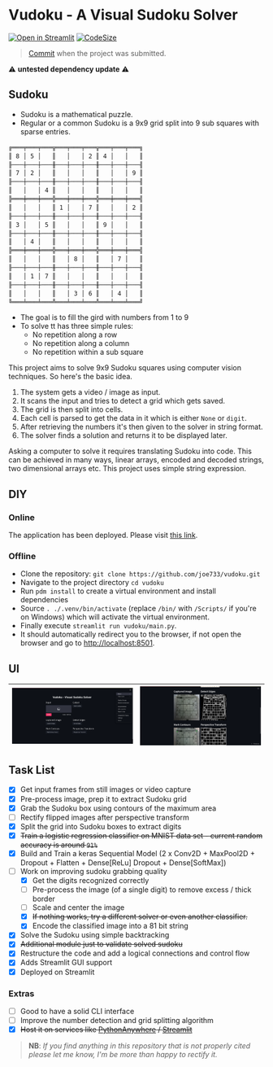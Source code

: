 # Vudoku - A Visual Sudoku Solver

[![Open in Streamlit](https://static.streamlit.io/badges/streamlit_badge_black_white.svg)](https://share.streamlit.io/joe733/vudoku/main/vudoku/main.py)
[![CodeSize](https://img.shields.io/github/languages/code-size/joe733/vudoku?color=red&label=Code%20Size)](https://github.com/joe733/vudoku)

> [Commit](https://github.com/joe733/vudoku/tree/0b9f38e86119c4031e7668375236a37aaadde22d) when the project was submitted.

⚠️ **untested dependency update** ⚠️

## Sudoku

- Sudoku is a mathematical puzzle.
- Regular or a common Sudoku is a 9x9 grid split into 9 sub squares with sparse entries.

```txt
╔═══╤═══╤═══╦═══╤═══╤═══╦═══╤═══╤═══╗
║ 8 │ 5 │   ║   │   │ 2 ║ 4 │   │   ║
╟───┼───┼───╫───┼───┼───╫───┼───┼───╢
║ 7 │ 2 │   ║   │   │   ║   │   │ 9 ║
╟───┼───┼───╫───┼───┼───╫───┼───┼───╢
║   │   │ 4 ║   │   │   ║   │   │   ║
╠═══╪═══╪═══╬═══╪═══╪═══╬═══╪═══╪═══╣
║   │   │   ║ 1 │   │ 7 ║   │   │ 2 ║
╟───┼───┼───╫───┼───┼───╫───┼───┼───╢
║ 3 │   │ 5 ║   │   │   ║ 9 │   │   ║
╟───┼───┼───╫───┼───┼───╫───┼───┼───╢
║   │ 4 │   ║   │   │   ║   │   │   ║
╠═══╪═══╪═══╬═══╪═══╪═══╬═══╪═══╪═══╣
║   │   │   ║   │ 8 │   ║   │ 7 │   ║
╟───┼───┼───╫───┼───┼───╫───┼───┼───╢
║   │ 1 │ 7 ║   │   │   ║   │   │   ║
╟───┼───┼───╫───┼───┼───╫───┼───┼───╢
║   │   │   ║   │ 3 │ 6 ║   │ 4 │   ║
╚═══╧═══╧═══╩═══╧═══╧═══╩═══╧═══╧═══╝
```

- The goal is to fill the gird with numbers from 1 to 9
- To solve tt has three simple rules:
  - No repetition along a row
  - No repetition along a column
  - No repetition within a sub square

This project aims to solve 9x9 Sudoku squares using computer vision techniques. So here's the basic idea.

1. The system gets a video / image as input.
2. It scans the input and tries to detect a grid which gets saved.
3. The grid is then split into cells.
4. Each cell is parsed to get the data in it which is either `None` or `digit`.
5. After retrieving the numbers it's then given to the solver in string format.
6. The solver finds a solution and returns it to be displayed later.

Asking a computer to solve it requires translating Sudoku into code. This can be achieved in many ways, linear arrays, encoded and decoded strings, two dimensional arrays etc. This project uses simple string expression.

## DIY

### Online

The application has been deployed. Please visit [this link](https://share.streamlit.io/joe733/vudoku/main/src/vudoku/main.py).

### Offline

- Clone the repository: `git clone https://github.com/joe733/vudoku.git`
- Navigate to the project directory `cd vudoku`
- Run `pdm install` to create a virtual environment and install dependencies
- Source `. ./.venv/bin/activate` (replace `/bin/` with `/Scripts/` if you're on Windows) which will activate the virtual environment.
- Finally execute `streamlit run vudoku/main.py`.
- It should automatically redirect you to the browser, if not open the browser and go to <http://localhost:8501>.

## UI

| ![InitialUI](src/vudoku/assets/images/screens/initial_ui.png) | ![CurrentUI](src/vudoku/assets/images/screens/current.png) |
| --------------------------------------------------------- | ------------------------------------------------------ |

## Task List

- [x] Get input frames from still images or video capture
- [x] Pre-process image, prep it to extract Sudoku grid
- [x] Grab the Sudoku box using contours of the maximum area
- [ ] Rectify flipped images after perspective transform
- [x] Split the grid into Sudoku boxes to extract digits
- [x] ~~Train a logistic regression classifier on MNIST data set - current random accuracy is around `91%`~~
- [x] Build and Train a keras Sequential Model (2 x Conv2D + MaxPool2D + Dropout + Flatten + Dense[ReLu] Dropout + Dense[SoftMax])
- [ ] Work on improving sudoku grabbing quality
  - [x] Get the digits recognized correctly
  - [ ] Pre-process the image (of a single digit) to remove excess / thick border
  - [ ] Scale and center the image
  - [x] ~~If nothing works, try a different solver or even another classifier.~~
  - [x] Encode the classified image into a 81 bit string
- [x] Solve the Sudoku using simple backtracking
- [x] ~~Additional module just to validate solved sudoku~~
- [x] Restructure the code and add a logical connections and control flow
- [x] Adds Streamlit GUI support
- [x] Deployed on Streamlit

### Extras

- [ ] Good to have a solid CLI interface
- [ ] Improve the number detection and grid splitting algorithm
- [x] ~~Host it on services like [PythonAnywhere](https://www.pythonanywhere.com/) / [Streamlit](https://streamlit.io/)~~

> **NB**: _If you find anything in this repository that is not properly cited please let me know, I'm be more than happy to rectify it._
